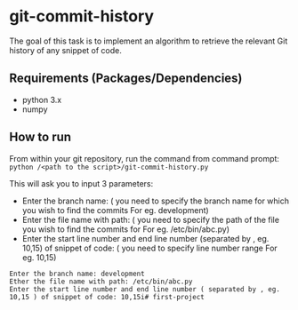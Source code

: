 # git-commit-history

The goal of this task is to implement an algorithm to retrieve the relevant Git history of any snippet of code.

## Requirements (Packages/Dependencies)

- python 3.x
- numpy

## How to run

From within your git repository, run the command from command prompt:
`python /<path to the script>/git-commit-history.py`

This will ask you to input 3 parameters:
- Enter the branch name: ( you need to specify the branch name for which you wish to find the commits For eg. development)
- Enter the file name with path: ( you need to specify the path of the file you wish to find the commits for For eg. /etc/bin/abc.py)
- Enter the start line number and end line number (separated by , eg. 10,15) of snippet of code: ( you need to specify line number range For eg. 10,15)

```
Enter the branch name: development
Ether the file name with path: /etc/bin/abc.py
Enter the start line number and end line number ( separated by , eg. 10,15 ) of snippet of code: 10,15i# first-project
```

